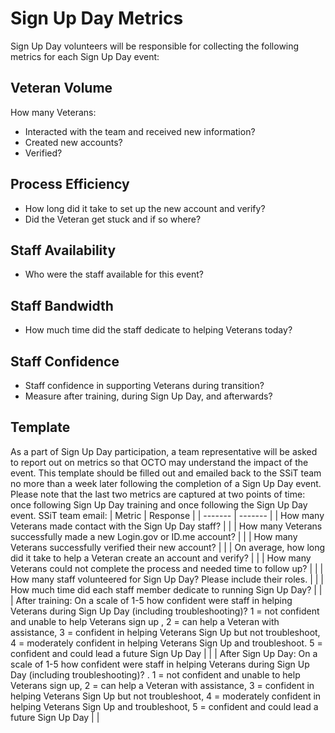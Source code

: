 # Sign Up Day Metrics

Sign Up Day volunteers will be responsible for collecting the following metrics for each Sign Up Day event:

## Veteran Volume

How many Veterans: 
- Interacted with the team and received new information?
- Created new accounts?
- Verified?


## Process Efficiency
- How long did it take to set up the new account and verify?
- Did the Veteran get stuck and if so where?

## Staff Availability

- Who were the staff available for this event?

## Staff Bandwidth

- How much time did the staff dedicate to helping Veterans today?

## Staff Confidence

- Staff confidence in supporting Veterans during transition?
- Measure after training, during Sign Up Day, and afterwards? 

## Template
As a part of Sign Up Day participation,  a team representative will be asked to report out on metrics so that OCTO may understand the impact of the event. This template should be filled out and emailed back to the SSiT team no more than a week later following the completion of a Sign Up Day event. Please note that the last two metrics are captured at two points of time: once following Sign Up Day training and once following the Sign Up Day event.
SSiT team email: 
| Metric | Response |
| ------- | ------- |
| How many Veterans made contact with the Sign Up Day staff? | |
| How many Veterans successfully made a new Login.gov or ID.me account?	| |
| How many Veterans successfully verified their new account? | |
| On average, how long did it take to help a Veteran create an account and verify? | |
| How many Veterans could not complete the process and needed time to follow up? | |
| How many staff volunteered for Sign Up Day? Please include their roles.	| |
| How much time did each staff member dedicate to running Sign Up Day? | |
| After training: On a scale of 1-5 how confident were staff in helping Veterans during Sign Up Day (including troubleshooting)? 1 = not confident and unable to help Veterans sign up , 2 = can help a Veteran with assistance, 3 = confident in helping Veterans Sign Up but not troubleshoot, 4 = moderately confident in helping Veterans Sign Up and troubleshoot. 5 = confident and could lead a future Sign Up Day	| |
| After Sign Up Day: On a scale of 1-5 how confident were staff in helping Veterans during Sign Up Day (including troubleshooting)? . 1 = not confident and unable to help Veterans sign up, 2 = can help a Veteran with assistance, 3 = confident in helping Veterans Sign Up but not troubleshoot, 4 = moderately confident in helping Veterans Sign Up and troubleshoot, 5 = confident and could lead a future Sign Up Day	| |
